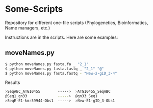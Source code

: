 # Some-Scripts
Repository for different one-file scripts (Phylogenetics, Bioinformatics, Name managers, etc.)

Instructions are in the scripts. Here are some examples:

## moveNames.py
```bash
$ python moveNames.py fasta.fa _ "2_1"
$ python moveNames.py fasta.fastq _ "2_1" "@"
$ python moveNames.py fasta.fastq - "New-2-gID_3-4"
```
Results
```bash
>SeqABC_ATG10455        ----->  >ATG10455_SeqABC
@Seq1_gn33              ----->  @gn33_Seq1
>SeqE-E1-kmr59944-Obs1  ----->  >New-E1-gID_3-Obs1
```
